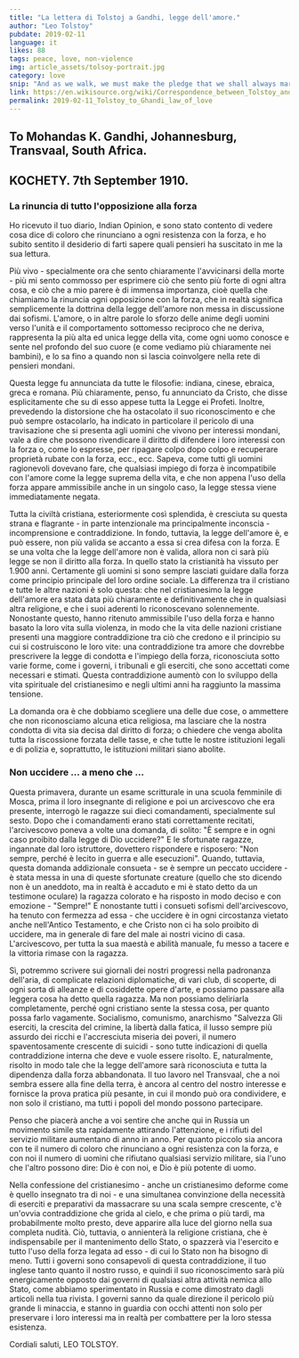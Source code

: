 ```yaml
---
title: "La lettera di Tolstoj a Gandhi, legge dell'amore."
author: "Leo Tolstoy"
pubdate: 2019-02-11
language: it
likes: 88
tags: peace, love, non-violence
img: article_assets/tolsoy-portrait.jpg
category: love
snip: "And as we walk, we must make the pledge that we shall always march ahead. We cannot turn back."
link: https://en.wikisource.org/wiki/Correspondence_between_Tolstoy_and_Gandhi
permalink: 2019-02-11_Tolstoy_to_Ghandi_law_of_love
---
```






## To Mohandas K. Gandhi, Johannesburg, Transvaal, South Africa.
## KOCHETY. 7th September 1910.


### La rinuncia di tutto l'opposizione alla forza

Ho ricevuto il tuo diario, Indian Opinion, e sono stato contento di vedere cosa dice di coloro che rinunciano a ogni resistenza con la forza, e ho subito sentito il desiderio di farti sapere quali pensieri ha suscitato in me la sua lettura.

Più vivo - specialmente ora che sento chiaramente l'avvicinarsi della morte - più mi sento commosso per esprimere ciò che sento più forte di ogni altra cosa, e ciò che a mio parere è di immensa importanza, cioè quella che chiamiamo la rinuncia ogni opposizione con la forza, che in realtà significa semplicemente la dottrina della legge dell'amore non messa in discussione dai sofismi. L'amore, o in altre parole lo sforzo delle anime degli uomini verso l'unità e il comportamento sottomesso reciproco che ne deriva, rappresenta la più alta ed unica legge della vita, come ogni uomo conosce e sente nel profondo del suo cuore (e come vediamo più chiaramente nei bambini), e lo sa fino a quando non si lascia coinvolgere nella rete di pensieri mondani.

Questa legge fu annunciata da tutte le filosofie: indiana, cinese, ebraica, greca e romana. Più chiaramente, penso, fu annunciato da Cristo, che disse esplicitamente che su di esso appese tutta la Legge ei Profeti. Inoltre, prevedendo la distorsione che ha ostacolato il suo riconoscimento e che può sempre ostacolarlo, ha indicato in particolare il pericolo di una travisazione che si presenta agli uomini che vivono per interessi mondani, vale a dire che possono rivendicare il diritto di difendere i loro interessi con la forza o, come lo espresse, per ripagare colpo dopo colpo e recuperare proprietà rubate con la forza, ecc., ecc. Sapeva, come tutti gli uomini ragionevoli dovevano fare, che qualsiasi impiego di forza è incompatibile con l'amore come la legge suprema della vita, e che non appena l'uso della forza appare ammissibile anche in un singolo caso, la legge stessa viene immediatamente negata.

Tutta la civiltà cristiana, esteriormente così splendida, è cresciuta su questa strana e flagrante - in parte intenzionale ma principalmente inconscia - incomprensione e contraddizione. In fondo, tuttavia, la legge dell'amore è, e può essere, non più valida se accanto a essa si crea difesa con la forza. E se una volta che la legge dell'amore non è valida, allora non ci sarà più legge se non il diritto alla forza. In quello stato la cristianità ha vissuto per 1.900 anni. Certamente gli uomini si sono sempre lasciati guidare dalla forza come principio principale del loro ordine sociale. La differenza tra il cristiano e tutte le altre nazioni è solo questa: che nel cristianesimo la legge dell'amore era stata data più chiaramente e definitivamente che in qualsiasi altra religione, e che i suoi aderenti lo riconoscevano solennemente. Nonostante questo, hanno ritenuto ammissibile l'uso della forza e hanno basato la loro vita sulla violenza, in modo che la vita delle nazioni cristiane presenti una maggiore contraddizione tra ciò che credono e il principio su cui si costruiscono le loro vite: una contraddizione tra amore che dovrebbe prescrivere la legge di condotta e l'impiego della forza, riconosciuta sotto varie forme, come i governi, i tribunali e gli eserciti, che sono accettati come necessari e stimati. Questa contraddizione aumentò con lo sviluppo della vita spirituale del cristianesimo e negli ultimi anni ha raggiunto la massima tensione.

La domanda ora è che dobbiamo scegliere una delle due cose, o ammettere che non riconosciamo alcuna etica religiosa, ma lasciare che la nostra condotta di vita sia decisa dal diritto di forza; o chiedere che venga abolita tutta la riscossione forzata delle tasse, e che tutte le nostre istituzioni legali e di polizia e, soprattutto, le istituzioni militari siano abolite.

### Non uccidere ... a meno che ...

Questa primavera, durante un esame scritturale in una scuola femminile di Mosca, prima il loro insegnante di religione e poi un arcivescovo che era presente, interrogò le ragazze sui dieci comandamenti, specialmente sul sesto. Dopo che i comandamenti erano stati correttamente recitati, l'arcivescovo poneva a volte una domanda, di solito: "È sempre e in ogni caso proibito dalla legge di Dio uccidere?" E le sfortunate ragazze, ingannate dal loro istruttore, dovettero rispondere e risposero: "Non sempre, perché è lecito in guerra e alle esecuzioni". Quando, tuttavia, questa domanda addizionale consueta - se è sempre un peccato uccidere - è stata messa in una di queste sfortunate creature (quello che sto dicendo non è un aneddoto, ma in realtà è accaduto e mi è stato detto da un testimone oculare) la ragazza colorato e ha risposto in modo deciso e con emozione - "Sempre!" E nonostante tutti i consueti sofismi dell'arcivescovo, ha tenuto con fermezza ad essa - che uccidere è in ogni circostanza vietato anche nell'Antico Testamento, e che Cristo non ci ha solo proibito di uccidere, ma in generale di fare del male ai nostri vicino di casa. L'arcivescovo, per tutta la sua maestà e abilità manuale, fu messo a tacere e la vittoria rimase con la ragazza.

Sì, potremmo scrivere sui giornali dei nostri progressi nella padronanza dell'aria, di complicate relazioni diplomatiche, di vari club, di scoperte, di ogni sorta di alleanze e di cosiddette opere d'arte, e possiamo passare alla leggera cosa ha detto quella ragazza. Ma non possiamo deliriarla completamente, perché ogni cristiano sente la stessa cosa, per quanto possa farlo vagamente. Socialismo, comunismo, anarchismo "Salvezza Gli eserciti, la crescita del crimine, la libertà dalla fatica, il lusso sempre più assurdo dei ricchi e l'accresciuta miseria dei poveri, il numero spaventosamente crescente di suicidi - sono tutte indicazioni di quella contraddizione interna che deve e vuole essere risolto. E, naturalmente, risolto in modo tale che la legge dell'amore sarà riconosciuta e tutta la dipendenza dalla forza abbandonata. Il tuo lavoro nel Transvaal, che a noi sembra essere alla fine della terra, è ancora al centro del nostro interesse e fornisce la prova pratica più pesante, in cui il mondo può ora condividere, e non solo il cristiano, ma tutti i popoli del mondo possono partecipare.

Penso che piacerà anche a voi sentire che anche qui in Russia un movimento simile sta rapidamente attirando l'attenzione, e i rifiuti del servizio militare aumentano di anno in anno. Per quanto piccolo sia ancora con te il numero di coloro che rinunciano a ogni resistenza con la forza, e con noi il numero di uomini che rifiutano qualsiasi servizio militare, sia l'uno che l'altro possono dire: Dio è con noi, e Dio è più potente di uomo.

Nella confessione del cristianesimo - anche un cristianesimo deforme come è quello insegnato tra di noi - e una simultanea convinzione della necessità di eserciti e preparativi da massacrare su una scala sempre crescente, c'è un'ovvia contraddizione che grida al cielo, e che prima o più tardi, ma probabilmente molto presto, deve apparire alla luce del giorno nella sua completa nudità. Ciò, tuttavia, o annienterà la religione cristiana, che è indispensabile per il mantenimento dello Stato, o spazzerà via l'esercito e tutto l'uso della forza legata ad esso - di cui lo Stato non ha bisogno di meno. Tutti i governi sono consapevoli di questa contraddizione, il tuo inglese tanto quanto il nostro russo, e quindi il suo riconoscimento sarà più energicamente opposto dai governi di qualsiasi altra attività nemica allo Stato, come abbiamo sperimentato in Russia e come dimostrato dagli articoli nella tua rivista. I governi sanno da quale direzione il pericolo più grande li minaccia, e stanno in guardia con occhi attenti non solo per preservare i loro interessi ma in realtà per combattere per la loro stessa esistenza.

Cordiali saluti, LEO TOLSTOY.

